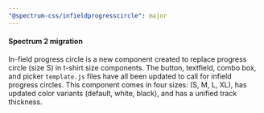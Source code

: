 ```yaml
---
"@spectrum-css/infieldprogresscircle": major
---
```


#### Spectrum 2 migration

In-field progress circle is a new component created to replace progress circle (size S) in t-shirt size components. The button, textfield, combo box, and picker `template.js` files have all been updated to call for infield progress circles. This component comes in four sizes: (S, M, L, XL), has updated color variants (default, white, black), and has a unified track thickness.
